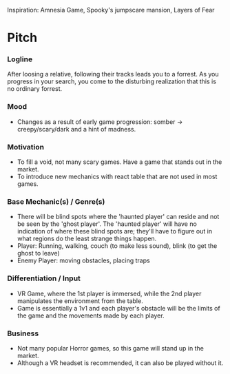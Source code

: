 Inspiration: Amnesia Game, Spooky's jumpscare mansion, Layers of Fear

# Pitch

### Logline
After loosing a relative, following their tracks leads you to a forrest. As you progress in your search, you come to the disturbing realization that this is no ordinary forrest.
### Mood
* Changes as a result of early game progression: somber $`\rightarrow`$ creepy/scary/dark and a hint of madness.

### Motivation
* To fill a void, not many scary games. Have a game that stands out in the market.
* To introduce new mechanics with react table that are not used in most games.

### Base Mechanic(s) / Genre(s)
* There will be blind spots where the 'haunted player' can reside and not be seen by the 'ghost player'. The 'haunted player' will have no indication of where these blind spots are; they'll have to figure out in what regions do the least strange things happen.
* Player: Running, walking, couch (to make less sound),  blink (to get the ghost to leave)   
* Enemy Player: moving obstacles, placing traps

### Differentiation / Input
* VR Game, where the 1st player is immersed, while the 2nd player manipulates the environment from the table.
* Game is essentially a 1v1 and each player's obstacle will be the limits of the game and the movements made by each player.

### Business
* Not many popular Horror games, so this game will stand up in the market.
* Although a VR headset is recommended, it can also be played without it.
